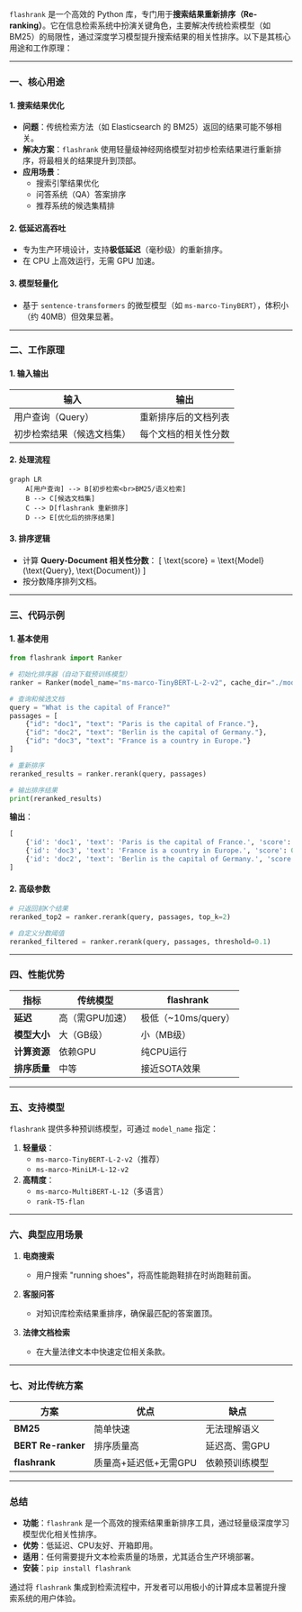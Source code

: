 `flashrank` 是一个高效的 Python 库，专门用于**搜索结果重新排序（Re-ranking）**。它在信息检索系统中扮演关键角色，主要解决传统检索模型（如 BM25）的局限性，通过深度学习模型提升搜索结果的相关性排序。以下是其核心用途和工作原理：

---

### **一、核心用途**
#### 1. **搜索结果优化**
   - **问题**：传统检索方法（如 Elasticsearch 的 BM25）返回的结果可能不够相关。
   - **解决方案**：`flashrank` 使用轻量级神经网络模型对初步检索结果进行重新排序，将最相关的结果提升到顶部。
   - **应用场景**：
     - 搜索引擎结果优化
     - 问答系统（QA）答案排序
     - 推荐系统的候选集精排

#### 2. **低延迟高吞吐**
   - 专为生产环境设计，支持**极低延迟**（毫秒级）的重新排序。
   - 在 CPU 上高效运行，无需 GPU 加速。

#### 3. **模型轻量化**
   - 基于 `sentence-transformers` 的微型模型（如 `ms-marco-TinyBERT`），体积小（约 40MB）但效果显著。

---

### **二、工作原理**
#### 1. **输入输出**
| **输入**                  | **输出**                  |
|---------------------------|---------------------------|
| 用户查询（Query）          | 重新排序后的文档列表       |
| 初步检索结果（候选文档集） | 每个文档的相关性分数       |

#### 2. **处理流程**
```mermaid
graph LR
    A[用户查询] --> B[初步检索<br>BM25/语义检索]
    B --> C[候选文档集]
    C --> D[flashrank 重新排序]
    D --> E[优化后的排序结果]
```

#### 3. **排序逻辑**
   - 计算 **Query-Document 相关性分数**：
     \[
     \text{score} = \text{Model}(\text{Query}, \text{Document})
     \]
   - 按分数降序排列文档。

---

### **三、代码示例**
#### 1. 基本使用
```python
from flashrank import Ranker

# 初始化排序器（自动下载预训练模型）
ranker = Ranker(model_name="ms-marco-TinyBERT-L-2-v2", cache_dir="./models")

# 查询和候选文档
query = "What is the capital of France?"
passages = [
    {"id": "doc1", "text": "Paris is the capital of France."},
    {"id": "doc2", "text": "Berlin is the capital of Germany."},
    {"id": "doc3", "text": "France is a country in Europe."}
]

# 重新排序
reranked_results = ranker.rerank(query, passages)

# 输出排序结果
print(reranked_results)
```
**输出**：
```python
[
    {'id': 'doc1', 'text': 'Paris is the capital of France.', 'score': 0.999},
    {'id': 'doc3', 'text': 'France is a country in Europe.', 'score': 0.201},
    {'id': 'doc2', 'text': 'Berlin is the capital of Germany.', 'score': 0.002}
]
```

#### 2. 高级参数
```python
# 只返回前K个结果
reranked_top2 = ranker.rerank(query, passages, top_k=2)

# 自定义分数阈值
reranked_filtered = ranker.rerank(query, passages, threshold=0.1)
```

---

### **四、性能优势**
| **指标**       | **传统模型**          | **flashrank**         |
|----------------|-----------------------|-----------------------|
| **延迟**       | 高（需GPU加速）        | 极低（~10ms/query）   |
| **模型大小**   | 大（GB级）            | 小（MB级）            |
| **计算资源**   | 依赖GPU               | 纯CPU运行             |
| **排序质量**   | 中等                  | 接近SOTA效果          |

---

### **五、支持模型**
`flashrank` 提供多种预训练模型，可通过 `model_name` 指定：
1. **轻量级**：
   - `ms-marco-TinyBERT-L-2-v2`（推荐）
   - `ms-marco-MiniLM-L-12-v2`
2. **高精度**：
   - `ms-marco-MultiBERT-L-12`（多语言）
   - `rank-T5-flan`

---

### **六、典型应用场景**
1. **电商搜索**  
   - 用户搜索 "running shoes"，将高性能跑鞋排在时尚跑鞋前面。
   
2. **客服问答**  
   - 对知识库检索结果重排序，确保最匹配的答案置顶。

3. **法律文档检索**  
   - 在大量法律文本中快速定位相关条款。

---

### **七、对比传统方案**
| **方案**         | **优点**                  | **缺点**                  |
|------------------|--------------------------|--------------------------|
| **BM25**         | 简单快速                  | 无法理解语义              |
| **BERT Re-ranker** | 排序质量高                | 延迟高、需GPU             |
| **flashrank**    | 质量高+延迟低+无需GPU     | 依赖预训练模型            |

---

### **总结**
- **功能**：`flashrank` 是一个高效的搜索结果重新排序工具，通过轻量级深度学习模型优化相关性排序。
- **优势**：低延迟、CPU友好、开箱即用。
- **适用**：任何需要提升文本检索质量的场景，尤其适合生产环境部署。
- **安装**：`pip install flashrank`

通过将 `flashrank` 集成到检索流程中，开发者可以用极小的计算成本显著提升搜索系统的用户体验。